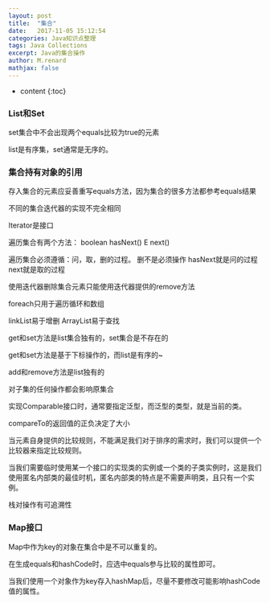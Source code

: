 ```yaml
---
layout: post
title:  "集合"
date:   2017-11-05 15:12:54
categories: Java知识点整理
tags: Java Collections
excerpt: Java的集合操作
author: M.renard
mathjax: false
---
```


* content
{:toc}

### List和Set

set集合中不会出现两个equals比较为true的元素

list是有序集，set通常是无序的。


### 集合持有对象的引用

存入集合的元素应妥善重写equals方法，因为集合的很多方法都参考equals结果

不同的集合迭代器的实现不完全相同

Iterator是接口

遍历集合有两个方法：
boolean hasNext()
E next()


遍历集合必须遵循：问，取，删的过程。
删不是必须操作
hasNext就是问的过程
next就是取的过程

使用迭代器删除集合元素只能使用迭代器提供的remove方法

foreach只用于遍历循环和数组

linkList易于增删
ArrayList易于查找

get和set方法是list集合独有的，set集合是不存在的

get和set方法是基于下标操作的，而list是有序的~

add和remove方法是list独有的

对子集的任何操作都会影响原集合

实现Comparable接口时，通常要指定泛型，而泛型的类型，就是当前的类。

compareTo的返回值的正负决定了大小

当元素自身提供的比较规则，不能满足我们对于排序的需求时，我们可以提供一个比较器来指定比较规则。

当我们需要临时使用某一个接口的实现类的实例或一个类的子类实例时，这是我们使用匿名内部类的最佳时机，匿名内部类的特点是不需要声明类，且只有一个实例。

栈对操作有可追溯性


### Map接口

Map中作为key的对象在集合中是不可以重复的。

在生成equals和hashCode时，应选中equals参与比较的属性即可。

当我们使用一个对象作为key存入hashMap后，尽量不要修改可能影响hashCode值的属性。